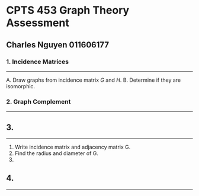 # CPTS 453 Graph Theory Assessment
## Charles Nguyen 011606177


### 1. Incidence Matrices
---
A. Draw graphs from incidence matrix $G$ and $H$.
B. Determine if they are isomorphic.


### 2. Graph Complement
---


## 3.
---
1. Write incidence matrix and adjacency matrix G.
2. Find the radius and diameter of G.
3. 


## 4. 
---